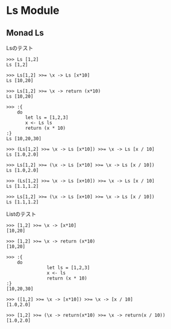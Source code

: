 # Ls Module
## Monad Ls

Lsのテスト

    >>> Ls [1,2]
    Ls [1,2]

    >>> Ls[1,2] >>= \x -> Ls [x*10]
    Ls [10,20]

    >>> Ls[1,2] >>= \x -> return (x*10)
    Ls [10,20]

    >>> :{
        do
           let ls = [1,2,3]
           x <- Ls ls
           return (x * 10)
    :}
    Ls [10,20,30]

    >>> (Ls[1,2] >>= \x -> Ls [x*10]) >>= \x -> Ls [x / 10] 
    Ls [1.0,2.0]

    >>> Ls[1,2] >>= (\x -> Ls [x*10] >>= \x -> Ls [x / 10])
    Ls [1.0,2.0]

    >>> (Ls[1,2] >>= \x -> Ls [x+10]) >>= \x -> Ls [x / 10] 
    Ls [1.1,1.2]
    
    >>> Ls[1,2] >>= (\x -> Ls [x+10] >>= \x -> Ls [x / 10])
    Ls [1.1,1.2]


Listのテスト

    >>> [1,2] >>= \x -> [x*10]
    [10,20]

    >>> [1,2] >>= \x -> return (x*10)
    [10,20]
    
    >>> :{
        do
                   let ls = [1,2,3]
                   x <- ls
                   return (x * 10)
    :}
    [10,20,30]

    >>> ([1,2] >>= \x -> [x*10]) >>= \x -> [x / 10] 
    [1.0,2.0]

    >>> [1,2] >>= (\x -> return(x*10) >>= \x -> return(x / 10))
    [1.0,2.0]


